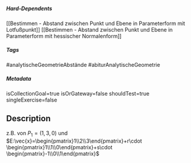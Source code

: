 ##### Hard-Dependents 
[[Bestimmen - Abstand zwischen Punkt und Ebene in Parameterform mit Lotfußpunkt]]
[[Bestimmen - Abstand zwischen Punkt und Ebene in Parameterform mit hessischer Normalenform]]
##### Tags 
#analytischeGeometrieAbstände
#abiturAnalytischeGeometrie
##### Metadata 
isCollectionGoal=true
isOrGateway=false
shouldTest=true
singleExercise=false
## Description 
z.B. von $P_1=(1,3,0)$ und $E:\vec{x}=\begin{pmatrix}1\\2\\3\end{pmatrix}+r\cdot \begin{pmatrix}1\\1\\0\end{pmatrix}+s\cdot \begin{pmatrix}-1\\0\\1\end{pmatrix}$ 
